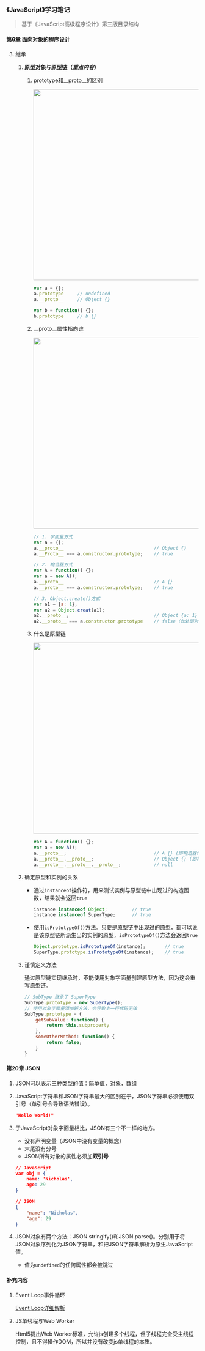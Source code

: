 ### 《JavaScript》学习笔记
> 基于《JavaScript高级程序设计》第三版目录结构

#### 第6章 面向对象的程序设计
3. 继承
    1. **原型对象与原型链（_重点内容_）**
        1. prototype和__proto__的区别

            <img src="https://note.youdao.com/yws/public/resource/0c7e34c500438947463771cc1073655a/xmlnote/WEBRESOURCE247de9dd6ed3d119b222d9620aac2337/899" width="500" />

            ```js
            var a = {};
            a.prototype     // undefined
            a.__proto__     // Object {}

            var b = function() {};
            b.prototype     // b {}
            ```
        2. __proto__属性指向谁

            <img src="https://note.youdao.com/yws/public/resource/0c7e34c500438947463771cc1073655a/xmlnote/WEBRESOURCEf94f0664c6cc8dec86029683129a504c/901" width="500" />

            ```js
            // 1. 字面量方式
            var a = {};
            a.__proto__                                 // Object {}
            a.__Proto__ === a.constructor.prototype;    // true

            // 2. 构造器方式
            var A = function() {};
            var a = new A();
            a.__proto__                                 // A {}
            a.__proto__ === a.constructor.prototype;    // true

            // 3. Object.create()方式
            var a1 = {a: 1};
            var a2 = Object.creat(a1);
            a2.__proto__;                               // Object {a: 1}
            a2.__proto__ === a.constructor.prototype    // false（此处即为图1中的例外情况）
            ```
        3. 什么是原型链

            <img src="https://note.youdao.com/yws/public/resource/0c7e34c500438947463771cc1073655a/xmlnote/WEBRESOURCEb5e2c35f3974cb59743a6b86f2e23410/897" width="500" />

            ```js
            var A = function() {};
            var a = new A();
            a.__proto__;                                // A {} (即构造器function A 的原型对象)
            a.__proto__.__proto__;                      // Object {} (即构造器function Object 的原型对象)
            a.__proto__.__proto__.__proto__;            // null
            ```

    2. 确定原型和实例的关系
        * 通过`instanceof`操作符，用来测试实例与原型链中出现过的构造函数，结果就会返回`true`
            ```js
            instance instanceof Object;         // true
            instance instanceof SuperType;      // true
            ```
        * 使用`isPrototypeOf()`方法。只要是原型链中出现过的原型，都可以说是该原型链所派生出的实例的原型，`isPrototypeOf()`方法会返回`true`
            ```js
            Object.prototype.isPrototypeOf(instance);       // true
            SuperType.prototype.isPrototypeOf(instance);    // true
            ```
    3. 谨慎定义方法

        通过原型链实现继承时，不能使用对象字面量创建原型方法，因为这会重写原型链。
        ```js
        // SubType 继承了 SuperType
        SubType.prototype = new SuperType();
        // 使用对象字面量添加新方法，会导致上一行代码无效
        SubType.prototype = {
            getSubValue: function() {
                return this.subproperty
            },
            someOtherMethod: function() {
                return false;
            }
        }
        ```
        

#### 第20章 JSON
1. JSON可以表示三种类型的值：简单值，对象，数组

2. JavaScript字符串和JSON字符串最大的区别在于，JSON字符串必须使用双引号（单引号会导致语法错误）。
    ```json
    "Hello World!"
    ```

3. 于JavaScript对象字面量相比，JSON有三个不一样的地方。
    * 没有声明变量（JSON中没有变量的概念）
    * 末尾没有分号
    * JSON所有对象的属性必须加**双引号**
    ```json
    // JavaScript
    var obj = {
        name: 'Nicholas',
        age: 29
    }

    // JSON
    {
        "name": "Nicholas",
        "age": 29
    }
    ```

4. JSON对象有两个方法：JSON.stringify()和JSON.parse()。分别用于将JSON对象序列化为JSON字符串，和把JSON字符串解析为原生JavaScript值。
    * 值为`undefined`的任何属性都会被跳过

#### 补充内容
1. Event Loop事件循环

    [Event Loop详细解析](./EventLoop.md)

2. JS单线程与Web Worker

    Html5提出Web Worker标准，允许js创建多个线程，但子线程完全受主线程控制，且不得操作DOM，所以并没有改变js单线程的本质。